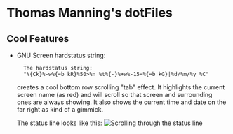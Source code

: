 Thomas Manning's dotFiles
=========================

Cool Features
-------------

* GNU Screen hardstatus string:

        The hardstatus string:
		"%{Ck}%-w%{=b kR}%50>%n %t%{-}%+w%-15=%{=b kG}|%d/%m/%y %C"
	creates a cool bottom row scrolling "tab" effect. It highlights the current
	screen name (as red) and will scroll so that screen and surrounding ones are
	always showing. It also shows the current time and date on the far right as
	kind of a gimmick.

	The status line looks like this:
	![Scrolling through the status line](https://github.com/atomictom/dotfiles/wiki/Screenshots/hardstatusline.gif)
